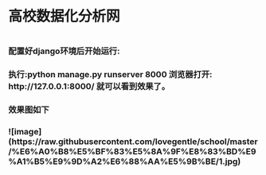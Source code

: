 <h1>高校数据化分析网<h1>

<h3>配置好django环境后开始运行:<h3>
执行:python manage.py runserver 8000
浏览器打开: http://127.0.0.1:8000/ 就可以看到效果了。

<h3>效果图如下<h3>
  ![image](https://raw.githubusercontent.com/lovegentle/school/master/%E6%A0%B8%E5%BF%83%E5%8A%9F%E8%83%BD%E9%A1%B5%E9%9D%A2%E6%88%AA%E5%9B%BE/1.jpg)

